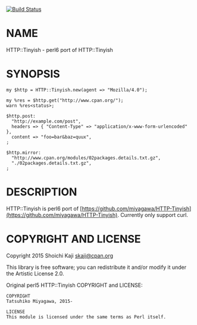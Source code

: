 [![Build Status](https://travis-ci.org/shoichikaji/perl6-HTTP-Tinyish.svg?branch=master)](https://travis-ci.org/shoichikaji/perl6-HTTP-Tinyish)

NAME
====

HTTP::Tinyish - perl6 port of HTTP::Tinyish

SYNOPSIS
========

    my $http = HTTP::Tinyish.new(agent => "Mozilla/4.0");

    my %res = $http.get("http://www.cpan.org/");
    warn %res<status>;

    $http.post:
      "http://example.com/post",
      headers => { "Content-Type" => "application/x-www-form-urlencoded" },
      content => "foo=bar&baz=quux",
    ;

    $http.mirror:
      "http://www.cpan.org/modules/02packages.details.txt.gz",
      "./02packages.details.txt.gz",
    ;

DESCRIPTION
===========

HTTP::Tinyish is perl6 port of [https://github.com/miyagawa/HTTP-Tinyish](https://github.com/miyagawa/HTTP-Tinyish). Currently only support curl.

COPYRIGHT AND LICENSE
=====================

Copyright 2015 Shoichi Kaji <skaji@cpan.org>

This library is free software; you can redistribute it and/or modify it under the Artistic License 2.0.

Original perl5 HTTP::Tinyish COPYRIGHT and LICENSE:

    COPYRIGHT
    Tatsuhiko Miyagawa, 2015-

    LICENSE
    This module is licensed under the same terms as Perl itself.
